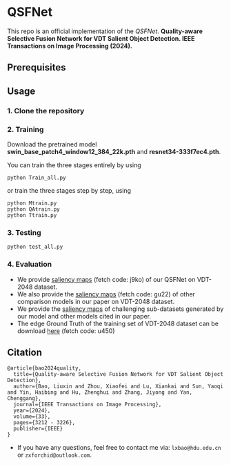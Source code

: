 # QSFNet


This repo is an official implementation of the *QSFNet*.
**Quality-aware Selective Fusion Network for VDT Salient Object Detection. IEEE Transactions on Image Processing (2024).**

## Prerequisites

## Usage

### 1. Clone the repository

### 2. Training
Download the pretrained model **swin_base_patch4_window12_384_22k.pth** and **resnet34-333f7ec4.pth**. <br>

You can train the three stages entirely by using 
```
python Train_all.py
```
or train the three stages step by step, using
```
python Mtrain.py
python QAtrain.py
python Ttrain.py
```

### 3. Testing
```
python test_all.py
```

### 4. Evaluation

- We provide [saliency maps](https://pan.baidu.com/s/1iNippqmlOef_uHfWH33NZg) (fetch code: j9ko) of our QSFNet on VDT-2048 dataset.
- We also provide the [saliency maps](https://pan.baidu.com/s/1Z_RJ03fzoZUHDPw1BFhisw?pwd=gu22) (fetch code: gu22) of other comparison models in our paper on VDT-2048 dataset.
- We provide the [saliency maps](https://pan.baidu.com/s/1gPHGw85p0kT4if42ad0Zbg?pwd=8iov) of challenging sub-datasets generated by our model and other models cited in our paper.
- The edge Ground Truth of the training set of VDT-2048 dataset can be download [here](https://pan.baidu.com/s/1T_zM6msG7e1Xg5bIzaWBxA?pwd=u450) (fetch code: u450)
  
## Citation
```
@article{bao2024quality,
  title={Quality-aware Selective Fusion Network for VDT Salient Object Detection},
  author={Bao, Liuxin and Zhou, Xiaofei and Lu, Xiankai and Sun, Yaoqi and Yin, Haibing and Hu, Zhenghui and Zhang, Jiyong and Yan, Chenggang},
  journal={IEEE Transactions on Image Processing},
  year={2024},
  volume={33},
  pages={3212 - 3226},
  publisher={IEEE}
}
```


- If you have any questions, feel free to contact me via: `lxbao@hdu.edu.cn` or `zxforchid@outlook.com`.
